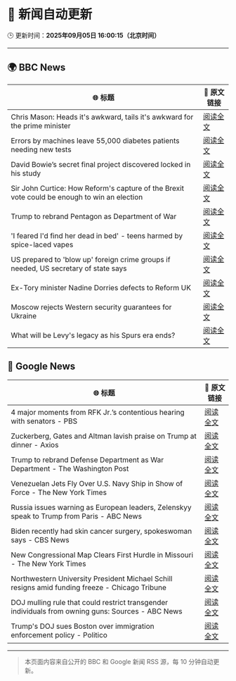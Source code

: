 # 🧠 新闻自动更新

🕒 更新时间：**2025年09月05日 16:00:15（北京时间）**

---

## 🌍 BBC News

| 🌐 标题 | 🔗 原文链接 |
|--------|-------------|
| Chris Mason: Heads it's awkward, tails it's awkward for the prime minister | [阅读全文](https://www.bbc.com/news/articles/cly92v6dln9o?at_medium=RSS&at_campaign=rss) |
| Errors by machines leave 55,000 diabetes patients needing new tests | [阅读全文](https://www.bbc.com/news/articles/c4g7d3w7gdlo?at_medium=RSS&at_campaign=rss) |
| David Bowie’s secret final project discovered locked in his study | [阅读全文](https://www.bbc.com/news/articles/c3dpdpvj083o?at_medium=RSS&at_campaign=rss) |
| Sir John Curtice: How Reform's capture of the Brexit vote could be enough to win an election | [阅读全文](https://www.bbc.com/news/articles/cwy853rj2kzo?at_medium=RSS&at_campaign=rss) |
| Trump to rebrand Pentagon as Department of War | [阅读全文](https://www.bbc.com/news/articles/cgr9r4qr0ppo?at_medium=RSS&at_campaign=rss) |
| 'I feared I'd find her dead in bed' - teens harmed by spice-laced vapes | [阅读全文](https://www.bbc.com/news/articles/cj3l231xz5ko?at_medium=RSS&at_campaign=rss) |
| US prepared to 'blow up' foreign crime groups if needed, US secretary of state says | [阅读全文](https://www.bbc.com/news/articles/cx23nzwjnwwo?at_medium=RSS&at_campaign=rss) |
| Ex-Tory minister Nadine Dorries defects to Reform UK | [阅读全文](https://www.bbc.com/news/articles/cj9zld87y1go?at_medium=RSS&at_campaign=rss) |
| Moscow rejects Western security guarantees for Ukraine | [阅读全文](https://www.bbc.com/news/articles/czxwl15w2qko?at_medium=RSS&at_campaign=rss) |
| What will be Levy's legacy as his Spurs era ends? | [阅读全文](https://www.bbc.com/sport/football/articles/cn76l4z3m2mo?at_medium=RSS&at_campaign=rss) |

## 📰 Google News

| 🌐 标题 | 🔗 原文链接 |
|--------|-------------|
| 4 major moments from RFK Jr.’s contentious hearing with senators - PBS | [阅读全文](https://news.google.com/rss/articles/CBMiowFBVV95cUxQUDR0azAtd05abUk2Y09SU3FVMVBSMWJEc1kxS3djc3pDUndGMURmOFpVZ1hEMlBWZlhXbG43emVQdmFwOHp3YlQyR29nWXpvWHprSTIzQ24wcnR4OVc3WFFoWVlGNWxETjR3ZkNnY3ZhcWQxTjhKSjVYdVE3YlRhcEdYU0dlMnRyRnl1eXNJUDNqelBudWExd2hLT0lNLVI2UTA00gGoAUFVX3lxTE1hTFBMTWhIOGFPbjlsN1BLQWtCNnQ2SlN4ZE8zM0xjY1ZDNnhYbGFqTDBLYTl2anBsaldGT2dWX3lBd1JKNkhIdDI0TGp0b29DeDdIV1ZRRFktWDZyVzZ6U0M2RFdhZ0ZCdHVDeGYzYk1UcG55cDZEeE9XTUtIVmZ0TnNvbHRBMmlnbXo2cTA5SGxPcDRjdUdOa29hOEZBckZESHdWQ2dxbw?oc=5) |
| Zuckerberg, Gates and Altman lavish praise on Trump at dinner - Axios | [阅读全文](https://news.google.com/rss/articles/CBMiekFVX3lxTE01UTl4cFFPSEl3MTFXTWR0MzJ0Z3dMMGFkbUNvWW5iNjB1U2h6UmdLc1loaW1RbjNLTV9fX0pRN1NGQkpUbUxWMUd4cGFEcGtzRUxWOExOOXZtcHNRcTlvZk1qMnpPYTJoOC1haWR3R1NURDFZa3lTX0tn?oc=5) |
| Trump to rebrand Defense Department as War Department - The Washington Post | [阅读全文](https://news.google.com/rss/articles/CBMiiAFBVV95cUxOanlVd1Zmcm5HS2FhZWhJckRQaWRlcktORGo5aTJWc2wxN0dDU0ZBckJoYkhiZ2NuTHUzZmpxX1d6ZmhNcTJFN0ZjTEhsVW5jSklBZkJkck5xaF8tZFMyZDdPU2RmWnBnV003NXhBMWdwUGs1ME9aREJHUEIydGpabE42SzJUWTct?oc=5) |
| Venezuelan Jets Fly Over U.S. Navy Ship in Show of Force - The New York Times | [阅读全文](https://news.google.com/rss/articles/CBMijgFBVV95cUxNSTBMS0VZTTBZMnYybjBaQmh3MmVtOE1XYmNYa0V5U2phcDJPQkRPNk5nVkJoTURGcDNxbkQzR1pTVVg1akpYR0hYNHUtbG1fTGNPaVVEcGtnMTdqUE5XYTRTMVl1X2h6a1RTU3lpS1VQdTRIY0txOFc1MEkybHBJdVNpYkVJM3BSM0w4Rk9B?oc=5) |
| Russia issues warning as European leaders, Zelenskyy speak to Trump from Paris - ABC News | [阅读全文](https://news.google.com/rss/articles/CBMiuAFBVV95cUxPeGlwQ0hrUVZEQmlwS0NwVnAycGRLclF0VmVEMzgyOHJyVE96ei1wS1ctTEtsWm9rWC1JQVpoVmFWcXlwTFduenQ1eW1VTlVWcGhxZUZHNVlmeDRzZ2l5Q3pVNk93ejdkQmtJMmVOdlQ4cldCTlF2M1FuenRhWFBLVE40Vjd4ZjJKR2JwSzFFWDd5WWJPcXZPU09fUC1uQld2UzRGUmRCNkMtSW9wVnFxQ3NvbEw0QUlE0gG-AUFVX3lxTE56MjVhQW1QUHBJN096MUdGbFNEOFJJcnRLV2dCdVdSN0lWbVNTT3l5czZqQlFkdDFhRXNrdHRyUWstcDVRQUdBeTRRcXB2MVh0NnJvOHdReVQ0RkhwOVZzcDhVU0ZHeTBaOUljSV9CY0dGSWU1N0hiRGhsSWswaTI4TlhuX0ZLQS00RnFEQ0tUeklQQWNzRzRQcm9xVW80NXpNTXpxMUxoNGx6TkhpVGRVdmt5VnlCRXV3cDIxWUE?oc=5) |
| Biden recently had skin cancer surgery, spokeswoman says - CBS News | [阅读全文](https://news.google.com/rss/articles/CBMibEFVX3lxTE5wN2lPMUNDelB4QTNPYXlHcXRibUlRVTc5VGxXZHY1bExDR29LdThPTEduWFBDRmVZdFlHbzBHcnMtdHBDLWpkU1pIQ2YxN0N5bHRqSnZWRWhjcHdrT2NjRk5qM2hOZVhicXlneNIBckFVX3lxTFBBaDRIVnBiMGxtVE5lT25rdnNFbno4c2RETjBienBYbGgtUGhPZmozQ0ZFMWdzVnF2Z3RhSkdWUmVxQW5MOHEtYnI2Z2RxSXpSRldMUG1JUno2c2pUNS11M3ZyZ0xCbHBNOEVHcEVxbDl6dw?oc=5) |
| New Congressional Map Clears First Hurdle in Missouri - The New York Times | [阅读全文](https://news.google.com/rss/articles/CBMinAFBVV95cUxOelFrWWxXM094Ty12UEZFYjRmRmZpNEZzVy1kU2VoOEtJb2MwLUgzbXNEWHZiZmRCRTVOVGdMQl9URHQ5OVNZd19uVERfMWhvQm0wUEx1cS05OU9XeThqLTA0MmVORFVvaW40aDVVNjJGVHg2RUhab0xkTk0xOThHaUJiMFRvTmc2SC1hd2NuWk1EU0djNlRrZVVrUUw?oc=5) |
| Northwestern University President Michael Schill resigns amid funding freeze - Chicago Tribune | [阅读全文](https://news.google.com/rss/articles/CBMijAFBVV95cUxQOURLVEs3My1nTGhVU002djFGX0dXQ090UWI4T0NXOUxOcGNkQk01TGNJMlh2QWU2cldBcURjUTNZRVoxdmp3eEdnaDhLaVJBT2gxSDU4dFFKVGdfc0VsUGJJMzdjc3VmZEZuMmpSX2N0bkMzR3J6enlTNTVtYkRyZlVGdlAycDhKbXlSXw?oc=5) |
| DOJ mulling rule that could restrict transgender individuals from owning guns: Sources - ABC News | [阅读全文](https://news.google.com/rss/articles/CBMiqgFBVV95cUxPUnRMVXRvVmpmOTFNaExfVlNkVThUQTRuTk5vaUZLOWtYYm5GRHNVWUlVanV2Sm8wYW4wd25XRUxKYWpMR1BVcWgxRlBSYkh3ZGg4ZUYyaFVJeV9lTW9iX19fTHU5R1ByQXMzdF9jV0Z5SUNtMjNHUlp4eDJuY09Yb1BET3RGeXVEVGdud1lDZGsxYldNUHRXbklmcmNudFJ1ODBDLVVWYUx6UdIBrwFBVV95cUxQVDlCSzNiUHhIekFvRkJnM2Qyalp4cDZveDBfOHdPdHRaSnRnYnlqWjZ2eWs5Q2JyeGxjbFVYWnBaLVJvbkNSeGNjTEc2aC1ZcFlkOFNEVFRYanlFbVphVnhTVU9yejBmRGlGbjRnVmNlOTMzVHpiR0RXcGxBcUYwdnBUdkhaRTBSQmk5MmtvZ1E0R3dwQms3R0Z3dVFDZVNMcGFQQWptWWpLTERWbzFR?oc=5) |
| Trump's DOJ sues Boston over immigration enforcement policy - Politico | [阅读全文](https://news.google.com/rss/articles/CBMiqgFBVV95cUxQaEhPVE1oVXBiSk1KaEVub1FZOWJMaWo3Mk93cm1zb3lTaVdIOEU3NUtGWnhpSDYxdE9oNmtXWndfSEZWRGhDLVJMT3V2ZTIzY1ZTRzUtekpJUXZ0UEV0TG9ibjYzSzJwQ2lFbzRjaUUycFk3X28xaUNZajlGc1hFQVRwbXNhWmdVQm9kdDJvV1BFTHRncW8yZWgxZjIzQ3ZuM2RMY1lwNGRmdw?oc=5) |

---
> 本页面内容来自公开的 BBC 和 Google 新闻 RSS 源，每 10 分钟自动更新。